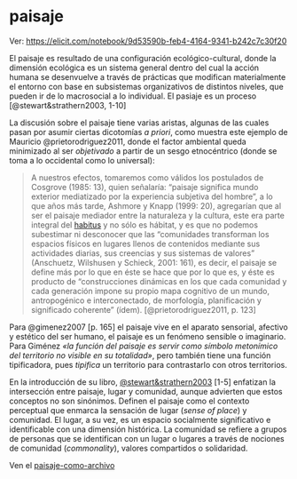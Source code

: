 # paisaje

Ver: https://elicit.com/notebook/9d53590b-feb4-4164-9341-b242c7c30f20

El paisaje es resultado de una configuración ecológico-cultural, donde la dimensión ecológica es un sistema general dentro del cual la acción humana se desenvuelve a través de prácticas que modifican materialmente el entorno con base en subsistemas organizativos de distintos niveles, que pueden ir de lo macrosocial a lo individual. El pasiaje es un proceso [@stewart&strathern2003, 1-10]

La discusión sobre el paisaje tiene varias aristas, algunas de las cuales pasan por asumir ciertas dicotomías *a priori*, como muestra este ejemplo de Mauricio @prietorodriguez2011, donde el factor ambiental queda minimizado al ser *objetivado* a partir de un sesgo etnocéntrico (donde se toma a lo occidental como lo universal):

 >
 > A nuestros efectos, tomaremos como válidos los postulados de Cosgrove (1985: 13), quien señalaría: “paisaje significa mundo exterior mediatizado por la experiencia subjetiva del hombre”, a lo que años más tarde, Ashmore y Knapp (1999: 20), agregarían que al ser el paisaje mediador entre la naturaleza y la cultura, este era parte integral del [habitus](habitus.md) y no sólo es hábitat, y es que no podemos subestimar ni desconocer que las “comunidades transforman los espacios físicos en lugares llenos de contenidos mediante sus actividades diarias, sus creencias y sus sistemas de valores” (Anschuetz, Wilshusen y Schieck, 2001: 161), es decir, el paisaje se define más por lo que en éste se hace que por lo que es, y éste es producto de “construcciones dinámicas en los que cada comunidad y cada generación impone su propio mapa cognitivo de un mundo, antropogénico e interconectado, de morfología, planificación y significado coherente” (ídem). [@prietorodriguez2011, p. 123]

Para @gimenez2007 [p. 165] el paisaje vive en el aparato sensorial, afectivo y estético del ser humano, el paisaje es un fenómeno sensible o imaginario. Para Giménez *«la función del paisaje es servir como símbolo metonímico del territorio no visible en su totalidad»*, pero también tiene una función tipificadora, pues *tipifica* un territorio para contrastarlo con otros territorios.

En la introducción de su libro, [@stewart&strathern2003](@stewart&strathern2003.md) [1-5] enfatizan la intersección entre paisaje, lugar y comunidad, aunque advierten que estos conceptos no son sinónimos. Definen el paisaje como el contexto perceptual que enmarca la sensación de lugar (*sense of place*) y comunidad. El lugar, a su vez, es un espacio socialmente significativo e identificable con una dimensión histórica. La comunidad se refiere a grupos de personas que se identifican con un lugar o lugares a través de nociones de comunidad (*commonality*), valores compartidos o solidaridad.

Ven el [paisaje-como-archivo](paisaje-como-archivo.md)
